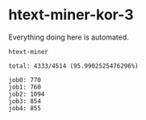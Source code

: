 # htext-miner-kor-3

Everything doing here is automated.

```
htext-miner

total: 4333/4514 (95.9902525476296%)

job0: 770
job1: 760
job2: 1094
job3: 854
job4: 855
```